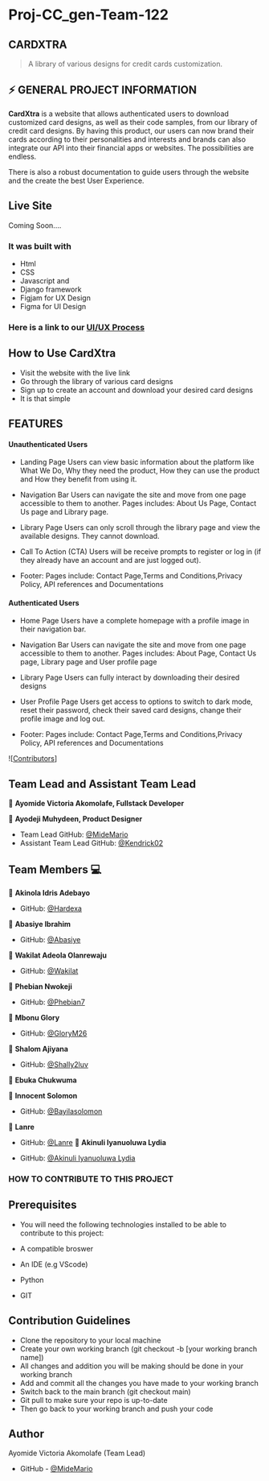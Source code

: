 # Proj-CC_gen-Team-122

## CARDXTRA

> A library of various designs for credit cards customization.

## :zap: GENERAL PROJECT INFORMATION

**CardXtra** is a website that allows authenticated users to
download customized card designs, as well as their code samples, from our library of credit card designs.
By having this product, our users can now brand their cards according to their personalities and interests and brands can also integrate our API into their financial apps or websites. The possibilities are endless.

There is also a robust documentation to guide users through the website and the create the best User Experience.

## Live Site

Coming Soon....

### It was built with

- Html
- CSS
- Javascript and
- Django framework
- Figjam for UX Design
- Figma for UI Design

### Here is a link to our [UI/UX Process](https://www.figma.com/file/xkfpVjvykgTUNhifQsMQ81/CC-GENERATOR?node-id=2%3A3)

## How to Use CardXtra

- Visit the website with the live link
- Go through the library of various card designs
- Sign up to create an account and download your desired card designs
- It is that simple

## FEATURES

#### Unauthenticated Users

- Landing Page
  Users can view basic information about the platform like What We Do, Why they need the product, How they can use the product and How they benefit from using it.
- Navigation Bar
  Users can navigate the site and move from one page accessible to them to another. Pages includes: About Us Page, Contact Us page and Library page.
- Library Page
  Users can only scroll through the library page and view the available designs. They cannot download.
- Call To Action (CTA)
  Users will be receive prompts to register or log in (if they already have an account and are just logged out).

- Footer: Pages include: Contact Page,Terms and Conditions,Privacy Policy, API references and Documentations

#### Authenticated Users

- Home Page
  Users have a complete homepage with a profile image in their navigation bar.

- Navigation Bar
  Users can navigate the site and move from one page accessible to them to another. Pages includes: About Page, Contact Us page, Library page and User profile page
- Library Page
  Users can fully interact by downloading their desired designs

- User Profile Page
  Users get access to options to switch to dark mode, reset their password, check their saved card designs, change their profile image and log out.
- Footer: Pages include: Contact Page,Terms and Conditions,Privacy Policy, API references and Documentations

![[Contributors](https://github.com/zuri-training/CC-Generator-Team122/issues)]

## Team Lead and Assistant Team Lead

👤 **Ayomide Victoria Akomolafe, Fullstack Developer**

👤 **Ayodeji Muhydeen, Product Designer**

- Team Lead GitHub: [@MideMario](https://github.com/MideMario)
- Assistant Team Lead GitHub: [@Kendrick02](https://github.com/Kendrick02)

## Team Members :computer:

👤 **Akinola Idris Adebayo**

- GitHub: [@Hardexa](https://github.com/Hardexa)

👤 **Abasiye Ibrahim**

- GitHub: [@Abasiye](https://github.com/Abasiye)

👤 **Wakilat Adeola Olanrewaju**

- GitHub: [@Wakilat](https://github.com/Wakilat)

👤 **Phebian Nwokeji**

- GitHub: [@Phebian7](https://github.com/Phebian7)

👤 **Mbonu Glory**

- GitHub: [@GloryM26](https://github.com/GloryM26)

👤 **Shalom Ajiyana**

- GitHub: [@Shally2luv](https://github.com/Shally2luv)

👤 **Ebuka Chukwuma**

👤 **Innocent Solomon**

- GitHub: [@Bayilasolomon](https://github.com/SidKay)

👤 **Lanre**

- GitHub: [@Lanre](https://github.com/talphlanre)
  👤 **Akinuli Iyanuoluwa Lydia**

- GitHub: [@Akinuli Iyanuoluwa Lydia](https://github.com/Iyanuoluwa19)

### HOW TO CONTRIBUTE TO THIS PROJECT

## Prerequisites

- You will need the following technologies installed to be able to contribute to this project:

- A compatible broswer

- An IDE (e.g VScode)

- Python

- GIT

## Contribution Guidelines

- Clone the repository to your local machine
- Create your own working branch (git checkout -b [your working branch name])
- All changes and addition you will be making should be done in your working branch
- Add and commit all the changes you have made to your working branch
- Switch back to the main branch (git checkout main)
- Git pull to make sure your repo is up-to-date
- Then go back to your working branch and push your code

## Author

Ayomide Victoria Akomolafe (Team Lead)

- GitHub - [@MideMario](https://github.com/MideMario)
